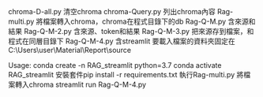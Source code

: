 chroma-D-all.py 清空chroma
chroma-Query.py 列出chroma內容
Rag-multi.py  將檔案轉入chroma，chroma在程式目錄下的db
Rag-Q-M.py     含來源和結果
Rag-Q-M-2.py 含來源、token和結果
Rag-Q-M-3.py  把來源存到檔案，和程式在同層目錄下
Rag-Q-M-4.py  含streamlit
要載入檔案的資料夾固定在 C:\Users\user\Material\Report\source

Usage:
conda create -n RAG_streamlit python=3.7
conda activate RAG_streamlit
安裝套件pip install -r requirements.txt
執行Rag-multi.py  將檔案轉入chroma
streamlit run Rag-Q-M-4.py
